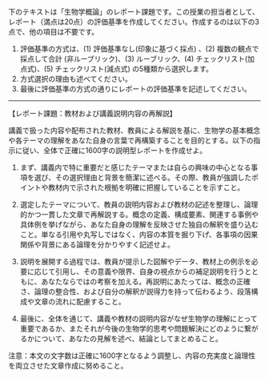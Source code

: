 下のテキストは「生物学概論」のレポート課題です。この授業の担当者として、レポート（満点は20点）の評価基準を作成してください。作成するのは以下の3点で、他の項目は不要です。

1. 評価基準の方式は、(1) 評価基準なし(印象に基づく採点) 、(2) 複数の観点で採点して合計  (非ルーブリック)、(3) ルーブリック、(4) チェックリスト(加点式)、(5) チェックリスト(減点式) の5種類から選択します。
2. 方式選択の理由も述べてください。
3. 最後に評価基準の方式の通りにレポートの評価基準を記述してください。

---------------------------------------
【レポート課題：教材および講義説明内容の再解説】

講義で扱った内容や配布された教材、教員による解説を基に、生物学の基本概念や各テーマの理解をあなた自身の言葉で再構築することを目的とする。以下の指示に従い、全体で正確に1600字の説明型レポートを作成せよ。

1. まず、講義内で特に重要だと感じたテーマまたは自らの興味の中心となる事項を選び、その選択理由と背景を簡潔に述べる。その際、教員が強調したポイントや教材内で示された根拠を明確に把握していることを示すこと。

2. 選定したテーマについて、教員の説明内容および教材の記述を整理し、論理的かつ一貫した文章で再解説する。概念の定義、構成要素、関連する事例や具体例を挙げながら、あなた自身の理解を反映させた独自の解釈を盛り込むこと。単なる引用や丸写しではなく、内容の本質を掘り下げ、各事項の因果関係や背景にある論理を分かりやすく記述せよ。

3. 説明を展開する過程では、教員が提示した図解やデータ、教材上の例示を必要に応じて引用し、その意義や限界、自身の視点からの補足説明を行うとともに、あなたならではの考察を加える。再説明にあたっては、概念の正確さ、論理の整合性、および自分の解釈が説得力を持って伝わるよう、段落構成や文章の流れに配慮すること。

4. 最後に、全体を通じて、講義や教材の説明内容がなぜ生物学の理解にとって重要であるか、またそれが今後の生物学的思考や問題解決にどのように繋がるかについて、あなたの見解を述べ、結論としてまとめること。

注意：本文の文字数は正確に1600字となるよう調整し、内容の充実度と論理性を両立させた文章作成に努めること。